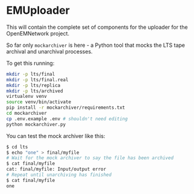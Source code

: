 # EMUploader

This will contain the complete set of components for the uploader for the
OpenEMNetwork project.  

So far only `mockarchiver` is here - a Python tool that mocks the LTS
tape archival and unarchival processes.

To get this running:

```bash
mkdir -p lts/final
mkdir -p lts/final.real
mkdir -p lts/replica
mkdir -p lts/archived
virtualenv venv
source venv/bin/activate
pip install -r mockarchiver/requirements.txt
cd mockarchiver
cp .env.example .env # shouldn't need editing
python mockarchiver.py
```

You can test the mock archiver like this:

```bash
$ cd lts
$ echo "one" > final/myfile
# Wait for the mock archiver to say the file has been archived
$ cat final/myfile
cat: final/myfile: Input/output error
# Repeat until unarchiving has finished
$ cat final/myfile
one
```

